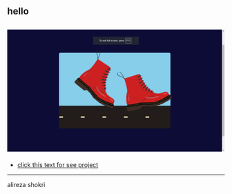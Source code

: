 ## hello

![img](imgs/Screenshot%20(123).png)
---
* [click this text for see project]( https://alireza-shokri.github.io/animation_walk/)
---
alireza shokri 
